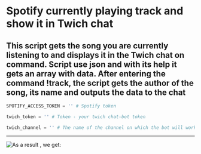 # Spotify currently playing track and show it in Twich chat

This script gets the song you are **currently listening** to and displays it in the Twich chat on command.
Script use json and with its help it gets an array with data.
After entering the command !track, the script gets the author of the song, its name and outputs the data to the chat
---
```python
SPOTIFY_ACCESS_TOKEN = '' # Spotify token
```
```python
twich_token = '' # Token - your twich chat-bot token
```
```python
twich_channel = '' # The name of the channel on which the bot will work
```
---


![As a result , we get:](https://user-images.githubusercontent.com/101590291/217056981-cf0cc4a4-84fc-4aad-bd36-c0d233767af8.png)
